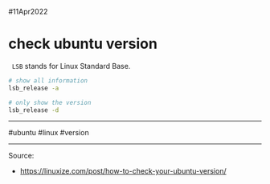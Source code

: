#11Apr2022

# check ubuntu version

` LSB` stands for Linux Standard Base.

```bash
# show all information
lsb_release -a

# only show the version
lsb_release -d
```

---

#ubuntu #linux #version

---

Source:

- https://linuxize.com/post/how-to-check-your-ubuntu-version/